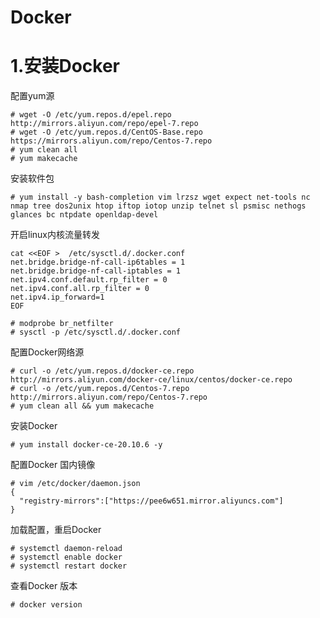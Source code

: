 # Docker

# 1.安装Docker

配置yum源

~~~ shell
# wget -O /etc/yum.repos.d/epel.repo http://mirrors.aliyun.com/repo/epel-7.repo
# wget -O /etc/yum.repos.d/CentOS-Base.repo https://mirrors.aliyun.com/repo/Centos-7.repo
# yum clean all
# yum makecache
~~~

安装软件包

~~~ shell
# yum install -y bash-completion vim lrzsz wget expect net-tools nc nmap tree dos2unix htop iftop iotop unzip telnet sl psmisc nethogs glances bc ntpdate openldap-devel
~~~



开启linux内核流量转发

~~~ shell
cat <<EOF >  /etc/sysctl.d/.docker.conf
net.bridge.bridge-nf-call-ip6tables = 1
net.bridge.bridge-nf-call-iptables = 1
net.ipv4.conf.default.rp_filter = 0
net.ipv4.conf.all.rp_filter = 0
net.ipv4.ip_forward=1
EOF

# modprobe br_netfilter
# sysctl -p /etc/sysctl.d/.docker.conf
~~~

配置Docker网络源

~~~ shell
# curl -o /etc/yum.repos.d/docker-ce.repo http://mirrors.aliyun.com/docker-ce/linux/centos/docker-ce.repo
# curl -o /etc/yum.repos.d/Centos-7.repo http://mirrors.aliyun.com/repo/Centos-7.repo
# yum clean all && yum makecache
~~~



安装Docker

~~~ shell
# yum install docker-ce-20.10.6 -y
~~~



配置Docker 国内镜像

~~~ shell
# vim /etc/docker/daemon.json
{
  "registry-mirrors":["https://pee6w651.mirror.aliyuncs.com"]
}
~~~

加载配置，重启Docker

~~~ shell
# systemctl daemon-reload
# systemctl enable docker
# systemctl restart docker
~~~



查看Docker 版本

~~~ shell
# docker version
~~~



